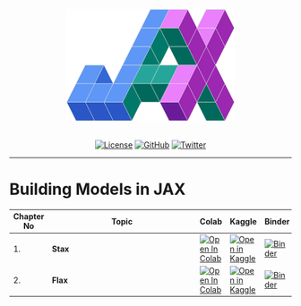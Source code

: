 <div align='center'>

<img src='./jax.png' width="300" height=200>
<br><br>

[![License](https://img.shields.io/badge/license-MIT-brightgreen)](https://github.com/AakashKumarNain/building_models_in_JAX/blob/main/LICENSE)
[![GitHub](https://img.shields.io/github/stars/AakashKumarNain/building_models_in_JAX?color=yellowgreen&logo=github)](https://github.com/AakashKumarNain/building_models_in_JAX)
[![Twitter](https://img.shields.io/twitter/follow/A_K_Nain?style=social)](https://twitter.com/A_K_Nain)

---
</div>

# Building Models in JAX


| Chapter No   | <div style="width:250px">Topic</div> | Colab | Kaggle | Binder | GitHub |
| ------------ | -----------------------------------  | ----- | ------ | ------ | ------ |
|  1.  | **Stax**| [![Open In Colab](https://colab.research.google.com/assets/colab-badge.svg)](https://colab.research.google.com/github/AakashKumarNain/building_models_in_JAX/blob/main/notebooks/chapter_1_stax.ipynb) |[![Open in Kaggle](https://img.shields.io/static/v1?label=&message=Open%20in%20Kaggle&labelColor=grey&color=blue&logo=kaggle)](https://www.kaggle.com/aakashnain/building-models-in-jax-part1-stax)  | [![Binder](https://mybinder.org/badge_logo.svg)](https://mybinder.org/v2/gh/AakashKumarNain/building_models_in_JAX/main?filepath=notebooks%2Fchapter_1_stax.ipynb) |[![Open in GitHub](https://img.shields.io/static/v1?label=&message=Open%20in%20GitHub&labelColor=grey&color=blue&logo=github)](https://github.com/AakashKumarNain/building_models_in_JAX/blob/main/notebooks/chapter_1_stax.ipynb) |
|  2.  | **Flax**| [![Open In Colab](https://colab.research.google.com/assets/colab-badge.svg)](https://colab.research.google.com/github/AakashKumarNain/building_models_in_JAX/blob/main/notebooks/chapter_2_flax.ipynb) |[![Open in Kaggle](https://img.shields.io/static/v1?label=&message=Open%20in%20Kaggle&labelColor=grey&color=blue&logo=kaggle)](https://www.kaggle.com/aakashnain/building-models-in-jax-part2-flax)  | [![Binder](https://mybinder.org/badge_logo.svg)](https://mybinder.org/v2/gh/AakashKumarNain/building_models_in_JAX/main?filepath=notebooks%2Fchapter_2_flax.ipynb) |[![Open in GitHub](https://img.shields.io/static/v1?label=&message=Open%20in%20GitHub&labelColor=grey&color=blue&logo=github)](https://github.com/AakashKumarNain/building_models_in_JAX/blob/main/notebooks/chapter_2_flax.ipynb) |
